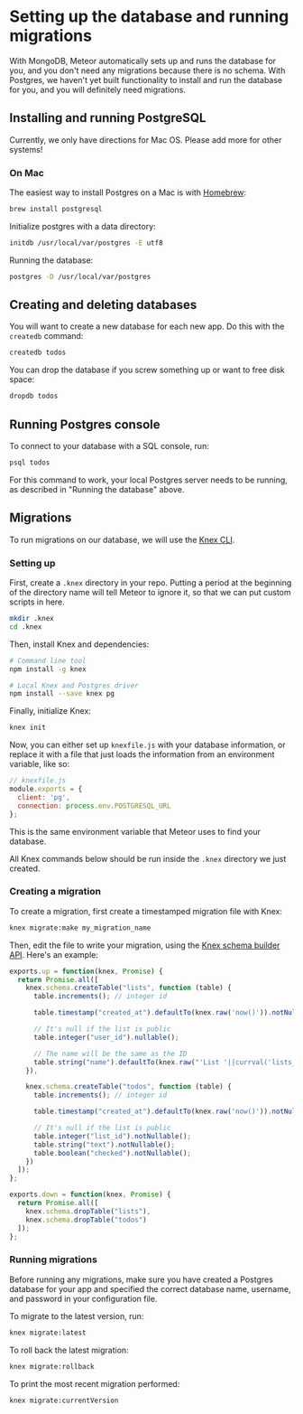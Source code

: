 # Setting up the database and running migrations

With MongoDB, Meteor automatically sets up and runs the database for you, and you don't need any migrations because there is no schema. With Postgres, we haven't yet built functionality to install and run the database for you, and you will definitely need migrations.

## Installing and running PostgreSQL

Currently, we only have directions for Mac OS. Please add more for other systems!

### On Mac

The easiest way to install Postgres on a Mac is with [Homebrew](http://brew.sh/):

```sh
brew install postgresql
```

Initialize postgres with a data directory:

```sh
initdb /usr/local/var/postgres -E utf8
```

Running the database:

```sh
postgres -D /usr/local/var/postgres
```

## Creating and deleting databases

You will want to create a new database for each new app. Do this with the `createdb` command:

```sh
createdb todos
```

You can drop the database if you screw something up or want to free disk space:

```sh
dropdb todos
```

## Running Postgres console

To connect to your database with a SQL console, run:

```sh
psql todos
```

For this command to work, your local Postgres server needs to be running, as described in "Running the database" above.

## Migrations

To run migrations on our database, we will use the [Knex CLI](http://knexjs.org/#Migrations-CLI).

### Setting up

First, create a `.knex` directory in your repo. Putting a period at the beginning of the directory name will tell Meteor to ignore it, so that we can put custom scripts in here.

```sh
mkdir .knex
cd .knex
```

Then, install Knex and dependencies:

```sh
# Command line tool
npm install -g knex

# Local Knex and Postgres driver
npm install --save knex pg
```

Finally, initialize Knex:

```sh
knex init
```

Now, you can either set up `knexfile.js` with your database information, or replace it with a file that just loads the information from an environment variable, like so:

```js
// knexfile.js
module.exports = {
  client: 'pg',
  connection: process.env.POSTGRESQL_URL
};
```

This is the same environment variable that Meteor uses to find your database.

All Knex commands below should be run inside the `.knex` directory we just created.

### Creating a migration

To create a migration, first create a timestamped migration file with Knex:

```sh
knex migrate:make my_migration_name
```

Then, edit the file to write your migration, using the [Knex schema builder API](http://knexjs.org/#Schema). Here's an example:

```js
exports.up = function(knex, Promise) {
  return Promise.all([
    knex.schema.createTable("lists", function (table) {
      table.increments(); // integer id

      table.timestamp("created_at").defaultTo(knex.raw('now()')).notNullable();

      // It's null if the list is public
      table.integer("user_id").nullable();

      // The name will be the same as the ID
      table.string("name").defaultTo(knex.raw("'List '||currval('lists_id_seq')")).notNullable();
    }),

    knex.schema.createTable("todos", function (table) {
      table.increments(); // integer id

      table.timestamp("created_at").defaultTo(knex.raw('now()')).notNullable();

      // It's null if the list is public
      table.integer("list_id").notNullable();
      table.string("text").notNullable();
      table.boolean("checked").notNullable();
    })
  ]);
};

exports.down = function(knex, Promise) {
  return Promise.all([
    knex.schema.dropTable("lists"),
    knex.schema.dropTable("todos")
  ]);
};
```

### Running migrations

Before running any migrations, make sure you have created a Postgres database for your app and specified the correct database name, username, and password in your configuration file.

To migrate to the latest version, run:

```sh
knex migrate:latest
```

To roll back the latest migration:

```sh
knex migrate:rollback
```

To print the most recent migration performed:

```sh
knex migrate:currentVersion
```



